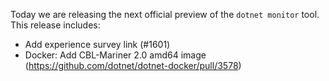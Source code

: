 Today we are releasing the next official preview of the `dotnet monitor` tool. This release includes:

- Add experience survey link (#1601)
- Docker: Add CBL-Mariner 2.0 amd64 image (https://github.com/dotnet/dotnet-docker/pull/3578)
